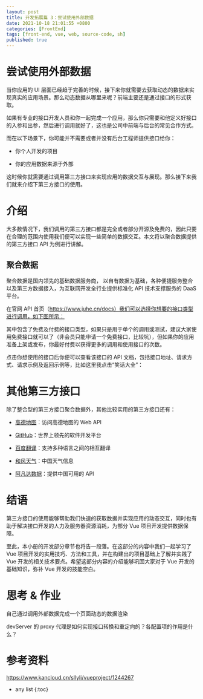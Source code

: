```yaml
---
layout: post
title: 开发拓展篇 3：尝试使用外部数据
date: 2021-10-18 21:01:55 +0800
categories: [FrontEnd]
tags: [front-end, vue, web, source-code, sh]
published: true
---
```


# 尝试使用外部数据

当你应用的 UI 层面已经趋于完善的时候，接下来你就需要去获取动态的数据来实现真实的应用场景。那么动态数据从哪里来呢？前端主要还是通过接口的形式获取。

如果有专业的接口开发人员和你一起完成一个应用，那么你只需要和他定义好接口的入参和出参，然后进行调用就好了，这也是公司中前端与后台的常见合作方式。

而在以下场景下，你可能并不需要或者并没有后台工程师提供接口给你：

- 你个人开发的项目

- 你的应用数据来源于外部

这时候你就需要通过调用第三方接口来实现应用的数据交互与展现。那么接下来我们就来介绍下第三方接口的使用。

# 介绍

大多数情况下，我们调用的第三方接口都是完全或者部分开源及免费的，因此只要在合理的范围内使用我们便可以实现一些简单的数据交互。本文将以聚合数据提供的第三方接口 API 为例进行讲解。

## 聚合数据

聚合数据是国内领先的基础数据服务商， 以自有数据为基础，各种便捷服务整合以及第三方数据接入，为互联网开发全行业提供标准化 API 技术支撑服务的 DaaS 平台。

在官网 API 首页（https://www.juhe.cn/docs）我们可以选择你想要的接口类型进行调用，如下图所示：

其中包含了免费及付费的接口类型，如果只是用于单个的调用或测试，建议大家使用免费接口就可以了（非会员只能申请一个免费接口，比较坑），但如果你的应用准备上架或发布，你最好付费以获得更多的调用和使用接口的次数。

点击你想使用的接口后你便可以查看该接口的 API 文档，包括接口地址、请求方式、请求示例及返回示例等，比如这里我点击“笑话大全”：

# 其他第三方接口

除了整合型的第三方接口聚合数据外，其他比较实用的第三方接口还有：

- [高德地图](https://lbs.amap.com/)：访问高德地图的 Web API

- [GitHub](https://developer.github.com/v3/)：世界上领先的软件开发平台

- [百度翻译](http://api.fanyi.baidu.com/api/trans/product/index)：支持多种语言之间的相互翻译

- [和风天气](https://www.heweather.com/documents/)：中国天气信息

- [阿凡达数据](https://www.avatardata.cn/Docs)：提供中国可用的 API

# 结语

第三方接口的使用能够帮助我们快速的获取数据并实现应用的动态交互，同时也有助于解决接口开发的人力及服务器资源消耗，为部分 Vue 项目开发提供数据保障。

至此，本小册的开发部分章节也将告一段落。在这部分的内容中我们一起学习了 Vue 项目开发的实用技巧、方法和工具，并在构建出的项目基础上了解并实践了 Vue 开发的相关技术要点。希望这部分内容的介绍能够巩固大家对于 Vue 开发的基础知识，弥补 Vue 开发的技能空白。

# 思考 & 作业

自己通过调用外部数据完成一个页面动态的数据渲染

devServer 的 proxy 代理是如何实现接口转换和重定向的？各配置项的作用是什么？

# 参考资料

https://www.kancloud.cn/sllyli/vueproject/1244267

* any list
{:toc}
